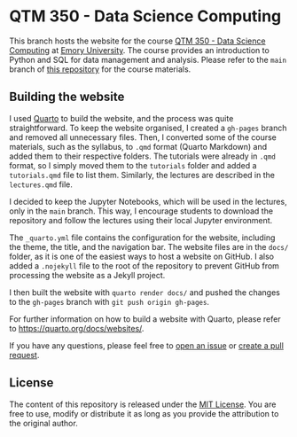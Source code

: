 # QTM 350 - Data Science Computing

This branch hosts the website for the course [QTM 350 - Data Science Computing](http://danilofreire.github.io/qtm350) at [Emory
University](http://www.emory.edu). The course provides an introduction to
Python and SQL for data management and analysis. Please refer to the `main`
branch of [this repository](https://github.com/danilofreire/qtm151) for the
course materials.

## Building the website

I used [Quarto](https://quarto.org) to build the website, and the process was
quite straightforward. To keep the website organised, I created a `gh-pages`
branch and removed all unnecessary files. Then, I converted some of the course
materials, such as the syllabus, to `.qmd` format (Quarto Markdown) and added
them to their respective folders. The tutorials were already in `.qmd` format,
so I simply moved them to the `tutorials` folder and added a `tutorials.qmd`
file to list them. Similarly, the lectures are described in the `lectures.qmd`
file.

I decided to keep the Jupyter Notebooks, which will be used in the lectures,
only in the `main` branch. This way, I encourage students to download the
repository and follow the lectures using their local Jupyter environment.

The `_quarto.yml` file contains the configuration for the website, including
the theme, the title, and the navigation bar. The website files are in the
`docs/` folder, as it is one of the easiest ways to host a website on GitHub. I
also added a `.nojekyll` file to the root of the repository to prevent GitHub
from processing the website as a Jekyll project.

I then built the website with `quarto render docs/` and pushed the changes to the
`gh-pages` branch with `git push origin gh-pages`.

For further information on how to build a website with Quarto, please refer to
<https://quarto.org/docs/websites/>.

If you have any questions, please feel free to [open an
issue](https://github.com/danilofreire/qtm151/issues) or [create a pull
request](https://github.com/danilofreire/qtm151/pulls).

## License

The content of this repository is released under the [MIT
License](LICENSE.qmd). You are free to use, modify or distribute it as long as
you provide the attribution to the original author.
